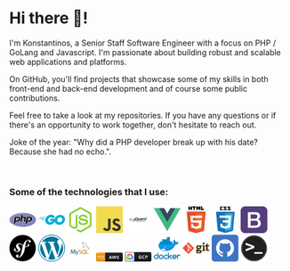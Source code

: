 # Hi there 👋!


I'm Konstantinos, a Senior Staff Software Engineer with a focus on PHP / GoLang and Javascript. I'm passionate about building robust and scalable web applications and platforms.

On GitHub, you'll find projects that showcase some of my skills in both front-end and back-end development and of course some public contributions. 

Feel free to take a look at my repositories. If you have any questions or if there's an opportunity to work together, don't hesitate to reach out.

Joke of the year: "Why did a PHP developer break up with his date? Because she had no echo.".

&nbsp;
### Some of the technologies that I use:

<p>
    <code><img alt="PHP" width="48px" src="https://raw.githubusercontent.com/github/explore/master/topics/php/php.png" /></code>
    <code><img alt="GoLang" width="48px" src="https://raw.githubusercontent.com/konstantinosbotonakis/konstantinosbotonakis/main/images/dev/golang_logo_icon_171073.png" /></code>
    <code><img alt="NodeJS" width="48px" src="https://raw.githubusercontent.com/konstantinosbotonakis/konstantinosbotonakis/main/images/dev/nodejs_plain_logo_icon_146409.png" /></code>
    <code><img alt="JavaScript" width="48px" src="https://raw.githubusercontent.com/github/explore/80688e429a7d4ef2fca1e82350fe8e3517d3494d/topics/javascript/javascript.png" /></code>
    <code><img alt="jQuery" width="48px" src="https://raw.githubusercontent.com/github/explore/80688e429a7d4ef2fca1e82350fe8e3517d3494d/topics/jquery/jquery.png" /></code>
    <code><img alt="VueJS" width="48px" src="https://raw.githubusercontent.com/github/explore/80688e429a7d4ef2fca1e82350fe8e3517d3494d/topics/vue/vue.png" /></code>
    <code><img alt="HTML/HTML5" width="48px" src="https://raw.githubusercontent.com/github/explore/80688e429a7d4ef2fca1e82350fe8e3517d3494d/topics/html/html.png" /></code>
    <code><img alt="CSS" width="48px" src="https://raw.githubusercontent.com/github/explore/80688e429a7d4ef2fca1e82350fe8e3517d3494d/topics/css/css.png" /></code>
    <code><img alt="Bootstrap" width="48px" src="https://raw.githubusercontent.com/github/explore/80688e429a7d4ef2fca1e82350fe8e3517d3494d/topics/bootstrap/bootstrap.png" /></code>
    <code><img alt="Symfony" width="48px" src="https://raw.githubusercontent.com/github/explore/80688e429a7d4ef2fca1e82350fe8e3517d3494d/topics/symfony/symfony.png" /></code>
    <code><img alt="Wordpress" width="48px" src="https://raw.githubusercontent.com/konstantinosbotonakis/konstantinosbotonakis/main/images/dev/wordpress_logo_icon_167953.png" /></code>
    <code><img alt="MySQL" width="48px" src="https://raw.githubusercontent.com/github/explore/80688e429a7d4ef2fca1e82350fe8e3517d3494d/topics/mysql/mysql.png" /></code>
    <code><img alt="AWS" width="48px" src="https://raw.githubusercontent.com/konstantinosbotonakis/konstantinosbotonakis/main/images/dev/aws_button_icon_151904.png" /></code>
    <code><img alt="GCP" width="48px" src="https://raw.githubusercontent.com/konstantinosbotonakis/konstantinosbotonakis/main/images/dev/gcp_button_icon_151896.png" /></code>
    <code><img alt="Docker" width="48px" src="https://raw.githubusercontent.com/github/explore/master/topics/docker/docker.png" /></code>
    <code><img alt="Git" width="48px" src="https://raw.githubusercontent.com/github/explore/80688e429a7d4ef2fca1e82350fe8e3517d3494d/topics/git/git.png" /></code>
    <code><img alt="GitHub" width="48px" src="https://raw.githubusercontent.com/konstantinosbotonakis/konstantinosbotonakis/main/images/dev/github_source_icon_123274.png" /></code>
    <code><img alt="Terminal" width="48px" src="https://raw.githubusercontent.com/github/explore/80688e429a7d4ef2fca1e82350fe8e3517d3494d/topics/terminal/terminal.png" /></code>
</p>
&nbsp;
&nbsp;
&nbsp;
